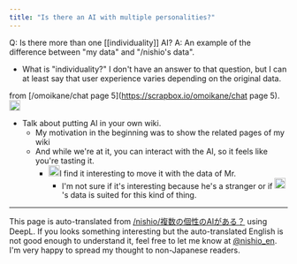 ```yaml
---
title: "Is there an AI with multiple personalities?"
---
```


Q: Is there more than one [[individuality]] AI?
A: An example of the difference between "my data" and "/nishio's data".
- What is "individuality?" I don't have an answer to that question, but I can at least say that user experience varies depending on the original data.

from [/omoikane/chat page 5](https://scrapbox.io/omoikane/chat page 5).
<img src='https://scrapbox.io/api/pages/omoikane/inajob/icon' alt='/omoikane/inajob.icon' height="19.5"/>
- Talk about putting AI in your own wiki.
    - My motivation in the beginning was to show the related pages of my wiki
    - And while we're at it, you can interact with the AI, so it feels like you're tasting it.
        - <img src='https://scrapbox.io/api/pages/omoikane/nishio/icon' alt='/omoikane/nishio.icon' height="19.5"/>I find it interesting to move it with the data of Mr.
            - I'm not sure if it's interesting because he's a stranger or if <img src='https://scrapbox.io/api/pages/omoikane/nishio/icon' alt='/omoikane/nishio.icon' height="19.5"/>'s data is suited for this kind of thing.

---
This page is auto-translated from [/nishio/複数の個性のAIがある？](https://scrapbox.io/nishio/複数の個性のAIがある？) using DeepL. If you looks something interesting but the auto-translated English is not good enough to understand it, feel free to let me know at [@nishio_en](https://twitter.com/nishio_en). I'm very happy to spread my thought to non-Japanese readers.